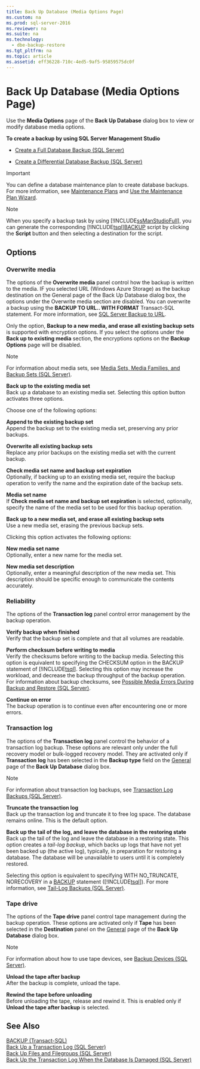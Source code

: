 ```yaml
---
title: Back Up Database (Media Options Page)
ms.custom: na
ms.prod: sql-server-2016
ms.reviewer: na
ms.suite: na
ms.technology: 
  - dbe-backup-restore
ms.tgt_pltfrm: na
ms.topic: article
ms.assetid: eff36228-710c-4ed5-9af5-95859575dc0f
---
```

# Back Up Database (Media Options Page)
  Use the  **Media Options** page of the **Back Up Database** dialog box to view or modify database media options.  
  
 **To create a backup by using SQL Server Management Studio**  
  
-   [Create a Full Database Backup &#40;SQL Server&#41;](../Topic/Create%20a%20Full%20Database%20Backup%20\(SQL%20Server\).md)  
  
-   [Create a Differential Database Backup &#40;SQL Server&#41;](../Topic/Create%20a%20Differential%20Database%20Backup%20\(SQL%20Server\).md)  
  
> [!IMPORTANT]  
>  You can define a database maintenance plan to create database backups. For more information, see [Maintenance Plans](../../Topics\TopicNameNotContainA/Maintenance-Plans.md) and [Use the Maintenance Plan Wizard](../../Topics\TopicNameNotContainA/Use-the-Maintenance-Plan-Wizard.md).  
  
> [!NOTE]  
>  When you specify a backup task by using [!INCLUDE[ssManStudioFull](../../Token\Other/ssManStudioFull_md.md)], you can generate the corresponding [!INCLUDE[tsql](../../Token\Other/tsql_md.md)][BACKUP](../Topic/BACKUP%20\(Transact-SQL\).md) script by clicking the **Script** button and then selecting a destination for the script.  
  
## Options  
  
### Overwrite media  
 The options of the **Overwrite media** panel control how the backup is written to the media. IF you selected URL \(Windows Azure Storage\) as the backup destination on the General page of the Back Up Database dialog box, the options under the Overwrite media section are disabled. You can overwrite a backup using the **BACKUP TO URL.. WITH FORMAT** Transact\-SQL statement. For more information, see [SQL Server Backup to URL](../../Topics\TopicNameNotContainA/SQL-Server-Backup-to-URL.md).  
  
 Only the option, **Backup to a new media, and erase all existing backup sets** is supported with encryption options. If you select the options under the **Back up to existing media** section, the encryptions options on the **Backup Options** page will be disabled.  
  
> [!NOTE]  
>  For information about media sets, see [Media Sets, Media Families, and Backup Sets &#40;SQL Server&#41;](../Topic/Media%20Sets,%20Media%20Families,%20and%20Backup%20Sets%20\(SQL%20Server\).md).  
  
 **Back up to the existing media set**  
 Back up a database to an existing media set. Selecting this option button activates three options.  
  
 Choose one of the following options:  
  
 **Append to the existing backup set**  
 Append the backup set to the existing media set, preserving any prior backups.  
  
 **Overwrite all existing backup sets**  
 Replace any prior backups on the existing media set with the current backup.  
  
 **Check media set name and backup set expiration**  
 Optionally, if backing up to an existing media set, require the backup operation to verify the name and the expiration date of the backup sets.  
  
 **Media set name**  
 If **Check media set name and backup set expiration** is selected, optionally, specify the name of the media set to be used for this backup operation.  
  
 **Back up to a new media set, and erase all existing backup sets**  
 Use a new media set, erasing the previous backup sets.  
  
 Clicking this option activates the following options:  
  
 **New media set name**  
 Optionally, enter a new name for the media set.  
  
 **New media set description**  
 Optionally, enter a meaningful description of the new media set. This description should be specific enough to communicate the contents accurately.  
  
### Reliability  
 The options of the **Transaction log** panel control error management by the backup operation.  
  
 **Verify backup when finished**  
 Verify that the backup set is complete and that all volumes are readable.  
  
 **Perform checksum before writing to media**  
 Verify the checksums before writing to the backup media. Selecting this option is equivalent to specifying the CHECKSUM option in the BACKUP statement of [!INCLUDE[tsql](../../Token\Other/tsql_md.md)]. Selecting this option may increase the workload, and decrease the backup throughput of the backup operation. For information about backup checksums, see [Possible Media Errors During Backup and Restore &#40;SQL Server&#41;](../Topic/Possible%20Media%20Errors%20During%20Backup%20and%20Restore%20\(SQL%20Server\).md).  
  
 **Continue on error**  
 The backup operation is to continue even after encountering one or more errors.  
  
### Transaction log  
 The options of the **Transaction log** panel control the behavior of a transaction log backup. These options are relevant only under the full recovery model or bulk\-logged recovery model. They are activated only if **Transaction log** has been selected in the **Backup type** field on the [General](../Topic/Back%20Up%20Database%20\(General%20Page\).md) page of the **Back Up Database** dialog box.  
  
> [!NOTE]  
>  For information about transaction log backups, see [Transaction Log Backups &#40;SQL Server&#41;](../Topic/Transaction%20Log%20Backups%20\(SQL%20Server\).md).  
  
 **Truncate the transaction log**  
 Back up the transaction log and truncate it to free log space. The database remains online. This is the default option.  
  
 **Back up the tail of the log, and leave the database in the restoring state**  
 Back up the tail of the log and leave the database in a restoring state. This option creates a *tail\-log backup*, which backs up logs that have not yet been backed up \(the active log\), typically, in preparation for restoring a database. The database will be unavailable to users until it is completely restored.  
  
 Selecting this option is equivalent to specifying WITH NO\_TRUNCATE, NORECOVERY in a [BACKUP](../Topic/BACKUP%20\(Transact-SQL\).md) statement \([!INCLUDE[tsql](../../Token\Other/tsql_md.md)]\). For more information, see [Tail-Log Backups &#40;SQL Server&#41;](../Topic/Tail-Log%20Backups%20\(SQL%20Server\).md).  
  
### Tape drive  
 The options of the **Tape drive** panel control tape management during the backup operation. These options are activated only if **Tape** has been selected in the **Destination** panel on the [General](../Topic/Back%20Up%20Database%20\(General%20Page\).md) page of the **Back Up Database** dialog box.  
  
> [!NOTE]  
>  For information about how to use tape devices, see [Backup Devices &#40;SQL Server&#41;](../Topic/Backup%20Devices%20\(SQL%20Server\).md).  
  
 **Unload the tape after backup**  
 After the backup is complete, unload the tape.  
  
 **Rewind the tape before unloading**  
 Before unloading the tape, release and rewind it. This is enabled only if **Unload the tape after backup** is selected.  
  
## See Also  
 [BACKUP &#40;Transact-SQL&#41;](../Topic/BACKUP%20\(Transact-SQL\).md)   
 [Back Up a Transaction Log &#40;SQL Server&#41;](../Topic/Back%20Up%20a%20Transaction%20Log%20\(SQL%20Server\).md)   
 [Back Up Files and Filegroups &#40;SQL Server&#41;](../Topic/Back%20Up%20Files%20and%20Filegroups%20\(SQL%20Server\).md)   
 [Back Up the Transaction Log When the Database Is Damaged &#40;SQL Server&#41;](../Topic/Back%20Up%20the%20Transaction%20Log%20When%20the%20Database%20Is%20Damaged%20\(SQL%20Server\).md)  
  
  